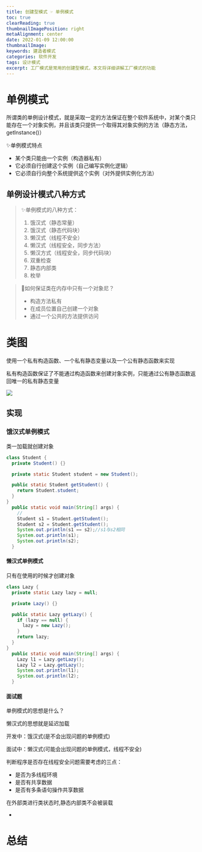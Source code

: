```yaml
---
title: 创建型模式 ☞ 单例模式
toc: true
clearReading: true
thumbnailImagePosition: right
metaAlignment: center
date: 2022-01-09 12:00:00
thumbnailImage:
keywords: 建造者模式
categories: 软件开发
tags: 设计模式
excerpt: 工厂模式是常用的创建型模式，本文将详细讲解工厂模式的功能
---
```


<!-- toc -->

# 单例模式

所谓类的单例设计模式，就是采取一定的方法保证在整个软件系统中，对某个类只能存在一个对象实例，并且该类只提供一个取得其对象实例的方法（静态方法，getInstance()）

:sparkles:单例模式特点

- 某个类只能由一个实例（构造器私有）
- 它必须自行创建这个实例（自己编写实例化逻辑）
- 它必须自行向整个系统提供这个实例（对外提供实例化方法）

## 单例设计模式八种方式

> :sparkles:单例模式的八种方式：
>
> 1. 饿汉式（静态常量）
> 2. 饿汉式（静态代码块）
> 3. 懒汉式（线程不安全）
> 4. 懒汉式（线程安全，同步方法）
> 5. 懒汉方式（线程安全，同步代码块）
> 6. 双重检查
> 7. 静态内部类
> 8. 枚举

> :thinking:如何保证类在内存中只有一个对象尼？
>
> - 构造方法私有
> - 在成员位置自己创建一个对象
> - 通过一个公共的方法提供访问

# 类图

使用一个私有构造函数、一个私有静态变量以及一个公有静态函数来实现

私有构造函数保证了不能通过构造函数来创建对象实例，只能通过公有静态函数返回唯一的私有静态变量

![](https://cdn.jsdelivr.net/gh/pineapple-man/blogImage@main/image/designPattern/create-single.png)

## 实现

### 饿汉式单例模式

类一加载就创建对象

```java
class Student {
  private Student() {}

  private static Student student = new Student();

  public static Student getStudent() {
    return Student.student;
  }
}
  public static void main(String[] args) {
    //
    Student s1 = Student.getStudent();
    Student s2 = Student.getStudent();
    System.out.println(s1 == s2);//s1与s2相同
    System.out.println(s1);
    System.out.println(s2);
  }
```

#### 懒汉式单例模式

只有在使用的时候才创建对象

```java
class Lazy {
  private static Lazy lazy = null;

  private Lazy() {}

  public static Lazy getLazy() {
    if (lazy == null) {
      lazy = new Lazy();
    }
    return lazy;
  }
}
  public static void main(String[] args) {
    Lazy l1 = Lazy.getLazy();
    Lazy l2 = Lazy.getLazy();
    System.out.println(l1);
    System.out.println(l2);
  }
```

#### 面试题

单例模式的思想是什么？

懒汉式的思想就是延迟加载

开发中：饿汉式(是不会出现问题的单例模式)

面试中：懒汉式(可能会出现问题的单例模式，线程不安全)

判断程序是否存在线程安全问题需要考虑的三点：

- 是否为多线程环境
- 是否有共享数据
- 是否有多条语句操作共享数据

在外部类进行类状态时,静态内部类不会被装载

-

# 总结
